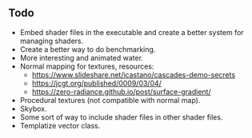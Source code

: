 ## Todo

* Embed shader files in the executable and create a better system for managing
  shaders.
* Create a better way to do benchmarking.
* More interesting and animated water.
* Normal mapping for textures, resources:
  * https://www.slideshare.net/icastano/cascades-demo-secrets
  * https://jcgt.org/published/0009/03/04/
  * https://zero-radiance.github.io/post/surface-gradient/
* Procedural textures (not compatible with normal map).
* Skybox.
* Some sort of way to include shader files in other shader files.
* Templatize vector class.